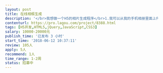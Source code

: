 ```yaml
---                
layout: post       
title: 在线相框生成           
description: '</br>我想做一个H5的相片生成程序</br>1.我可以从我的手机相册里面上传相片</br>2.相片可以调整尺寸（用手势放大缩小）</br>3.相片可以旋转角度（用手势旋转相片）</br>4.相片外面的相框可以切换（包括gif的相框）</br>5.最后相片能够保存到手机相册里面</br>'     
contenturl: https://pro.lagou.com/project/8388.html      
tags: [H5开发,HTML5,jQuery,JavaScript,CSS3]            
salary: 10000-20000元          
publish_time: '已发布 3 小时'         
start_time: '2018-06-12 10:37:11'           
review: 105人                   
apply: 5人                   
recommend: 1人                   
time_range: 1-2周              
status: 招募中                  
---                 
```

